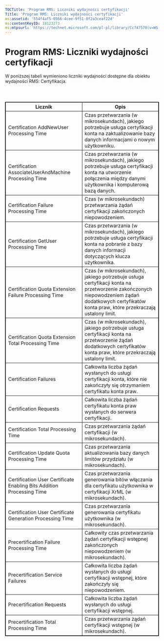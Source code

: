```yaml
---
TOCTitle: 'Program RMS: Liczniki wydajności certyfikacji'
Title: 'Program RMS: Liczniki wydajności certyfikacji'
ms:assetid: '554f4af5-0566-4cee-9f51-0f2a3ceaf22d'
ms:contentKeyID: 18123273
ms:mtpsurl: 'https://technet.microsoft.com/pl-pl/library/Cc747570(v=WS.10)'
---
```


Program RMS: Liczniki wydajności certyfikacji
=============================================

W poniższej tabeli wymieniono liczniki wydajności dostępne dla obiektu wydajności RMS: Certyfikacja.

###  

 
<table style="border:1px solid black;">
<colgroup>
<col width="50%" />
<col width="50%" />
</colgroup>
<thead>
<tr class="header">
<th style="border:1px solid black;" >Licznik</th>
<th style="border:1px solid black;" >Opis</th>
</tr>
</thead>
<tbody>
<tr class="odd">
<td style="border:1px solid black;">Certification AddNewUser Processing Time</td>
<td style="border:1px solid black;">Czas przetwarzania (w mikrosekundach), jakiego potrzebuje usługa certyfikacji konta na zaktualizowanie bazy danych informacjami o nowym użytkowniku.</td>
</tr>
<tr class="even">
<td style="border:1px solid black;">Certification AssociateUserAndMachine Processing Time</td>
<td style="border:1px solid black;">Czas przetwarzania (w mikrosekundach), jakiego potrzebuje usługa certyfikacji konta na utworzenie połączenia między danymi użytkownika i komputerową bazą danych.</td>
</tr>
<tr class="odd">
<td style="border:1px solid black;">Certification Failure Processing Time</td>
<td style="border:1px solid black;">Czas (w mikrosekundach) przetwarzania żądań certyfikacji zakończonych niepowodzeniem.</td>
</tr>
<tr class="even">
<td style="border:1px solid black;">Certification GetUser Processing Time</td>
<td style="border:1px solid black;">Czas przetwarzania (w mikrosekundach), jakiego potrzebuje usługa certyfikacji konta na pobranie z bazy danych informacji dotyczących klucza użytkownika.</td>
</tr>
<tr class="odd">
<td style="border:1px solid black;">Certification Quota Extension Failure Processing Time</td>
<td style="border:1px solid black;">Czas (w mikrosekundach), jakiego potrzebuje usługa certyfikacji konta na przetworzenie zakończonych niepowodzeniem żądań dodatkowych certyfikatów konta praw, które przekraczają ustalony limit.</td>
</tr>
<tr class="even">
<td style="border:1px solid black;">Certification Quota Extension Total Processing Time</td>
<td style="border:1px solid black;">Czas (w mikrosekundach), jakiego potrzebuje usługa certyfikacji konta na przetworzenie żądań dodatkowych certyfikatów konta praw, które przekraczają ustalony limit.</td>
</tr>
<tr class="odd">
<td style="border:1px solid black;">Certification Failures</td>
<td style="border:1px solid black;">Całkowita liczba żądań wysłanych do usługi certyfikacji konta, które nie zakończyły się otrzymaniem certyfikatu konta praw.</td>
</tr>
<tr class="even">
<td style="border:1px solid black;">Certification Requests</td>
<td style="border:1px solid black;">Całkowita liczba żądań certyfikatu konta praw wysłanych do serwera certyfikacji.</td>
</tr>
<tr class="odd">
<td style="border:1px solid black;">Certification Total Processing Time</td>
<td style="border:1px solid black;">Czas przetwarzania żądań certyfikacji (w mikrosekundach).</td>
</tr>
<tr class="even">
<td style="border:1px solid black;">Certification Update Quota Processing Time</td>
<td style="border:1px solid black;">Czas przetwarzania aktualizowania bazy danych limitów przydziału (w mikrosekundach).</td>
</tr>
<tr class="odd">
<td style="border:1px solid black;">Certification User Certificate Enabling Bits Addition Processing Time</td>
<td style="border:1px solid black;">Czas przetwarzania generowania bitów włączania dla certyfikatu użytkownika w certyfikacji XrML (w mikrosekundach).</td>
</tr>
<tr class="even">
<td style="border:1px solid black;">Certification User Certificate Generation Processing Time</td>
<td style="border:1px solid black;">Czas przetwarzania generowania certyfikatu użytkownika (w mikrosekundach).</td>
</tr>
<tr class="odd">
<td style="border:1px solid black;">Precertification Failure Processing Time</td>
<td style="border:1px solid black;">Całkowity czas przetwarzania żądań certyfikacji wstępnej zakończonych niepowodzeniem (w mikrosekundach).</td>
</tr>
<tr class="even">
<td style="border:1px solid black;">Precertification Service Failures</td>
<td style="border:1px solid black;">Całkowita liczba żądań wysłanych do usługi certyfikacji wstępnej, które zakończyły się niepowodzeniem.</td>
</tr>
<tr class="odd">
<td style="border:1px solid black;">Precertification Requests</td>
<td style="border:1px solid black;">Całkowita liczba żądań wysłanych do usługi certyfikacji wstępnej.</td>
</tr>
<tr class="even">
<td style="border:1px solid black;">Precertification Total Processing Time</td>
<td style="border:1px solid black;">Czas przetwarzania żądań certyfikacji wstępnej (w mikrosekundach).</td>
</tr>
</tbody>
</table>
